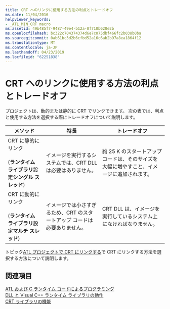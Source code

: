 ```yaml
---
title: CRT へのリンクに使用する方法の利点とトレードオフ
ms.date: 11/04/2016
helpviewer_keywords:
- _ATL_MIN_CRT macro
ms.assetid: 49b485f7-9487-49e4-b12a-0f710b620e2b
ms.openlocfilehash: bc322c704374374d6e7c075dbf466fc2b038b0ba
ms.sourcegitcommit: 0ab61bc3d2b6cfbd52a16c6ab2b97a8ea1864f12
ms.translationtype: MT
ms.contentlocale: ja-JP
ms.lasthandoff: 04/23/2019
ms.locfileid: "62251838"
---
```

# <a name="benefits-and-tradeoffs-of-the-method-used-to-link-to-the-crt"></a>CRT へのリンクに使用する方法の利点とトレードオフ

プロジェクトは、動的または静的に CRT でリンクできます。 次の表では、利点と使用する方法を選択する際にトレードオフについて説明します。

|メソッド|特長|トレードオフ|
|------------|-------------|--------------|
|CRT に静的にリンク<br /><br /> (**ランタイム ライブラリ**設定**シングル スレッド**)|イメージを実行するシステムでは、CRT DLL は必要はありません。|約 25 K のスタートアップ コードは、そのサイズを大幅に増やすこと、イメージに追加されます。|
|CRT に動的にリンク<br /><br /> (**ランタイム ライブラリ**設定**マルチ スレッド**)|イメージでは小さすぎるため、CRT のスタートアップ コードは必要ありません。|CRT DLL は、イメージを実行しているシステム上になければなりません。|

トピック[ATL プロジェクトで CRT にリンクする](../atl/linking-to-the-crt-in-your-atl-project.md)で CRT にリンクする方法を選択する方法について説明します。

## <a name="see-also"></a>関連項目

[ATL および C ランタイム コードによるプログラミング](../atl/programming-with-atl-and-c-run-time-code.md)<br/>
[DLL と Visual C++ ランタイム ライブラリの動作](../build/run-time-library-behavior.md)<br/>
[CRT ライブラリの機能](../c-runtime-library/crt-library-features.md)
